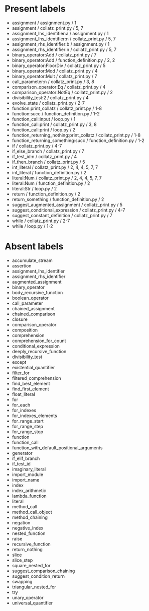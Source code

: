 # Present labels

- assignment / assignment.py / 1
- assignment / collatz_print.py / 5, 7
- assignment_lhs_identifier:a / assignment.py / 1
- assignment_lhs_identifier:n / collatz_print.py / 5, 7
- assignment_rhs_identifier:b / assignment.py / 1
- assignment_rhs_identifier:n / collatz_print.py / 5, 7
- binary_operator:Add / collatz_print.py / 7
- binary_operator:Add / function_definition.py / 2, 2
- binary_operator:FloorDiv / collatz_print.py / 5
- binary_operator:Mod / collatz_print.py / 4
- binary_operator:Mult / collatz_print.py / 7
- call_parameter:n / collatz_print.py / 3, 8
- comparison_operator:Eq / collatz_print.py / 4
- comparison_operator:NotEq / collatz_print.py / 2
- divisibility_test:2 / collatz_print.py / 4
- evolve_state / collatz_print.py / 2-7
- function:print_collatz / collatz_print.py / 1-8
- function:succ / function_definition.py / 1-2
- function_call:input / loop.py / 1
- function_call:print / collatz_print.py / 3, 8
- function_call:print / loop.py / 2
- function_returning_nothing:print_collatz / collatz_print.py / 1-8
- function_returning_something:succ / function_definition.py / 1-2
- if / collatz_print.py / 4-7
- if_else_branch / collatz_print.py / 7
- if_test_id:n / collatz_print.py / 4
- if_then_branch / collatz_print.py / 5
- int_literal / collatz_print.py / 2, 4, 4, 5, 7, 7
- int_literal / function_definition.py / 2
- literal:Num / collatz_print.py / 2, 4, 4, 5, 7, 7
- literal:Num / function_definition.py / 2
- literal:Str / loop.py / 2
- return / function_definition.py / 2
- return_something / function_definition.py / 2
- suggest_augmented_assignment / collatz_print.py / 5
- suggest_conditional_expression / collatz_print.py / 4-7
- suggest_constant_definition / collatz_print.py / 7
- while / collatz_print.py / 2-7
- while / loop.py / 1-2

# Absent labels

- accumulate_stream
- assertion
- assignment_lhs_identifier
- assignment_rhs_identifier
- augmented_assignment
- binary_operator
- body_recursive_function
- boolean_operator
- call_parameter
- chained_assignment
- chained_comparison
- closure
- comparison_operator
- composition
- comprehension
- comprehension_for_count
- conditional_expression
- deeply_recursive_function
- divisibility_test
- except
- existential_quantifier
- filter_for
- filtered_comprehension
- find_best_element
- find_first_element
- float_literal
- for
- for_each
- for_indexes
- for_indexes_elements
- for_range_start
- for_range_step
- for_range_stop
- function
- function_call
- function_with_default_positional_arguments
- generator
- if_elif_branch
- if_test_id
- imaginary_literal
- import_module
- import_name
- index
- index_arithmetic
- lambda_function
- literal
- method_call
- method_call_object
- method_chaining
- negation
- negative_index
- nested_function
- raise
- recursive_function
- return_nothing
- slice
- slice_step
- square_nested_for
- suggest_comparison_chaining
- suggest_condition_return
- swapping
- triangular_nested_for
- try
- unary_operator
- universal_quantifier
